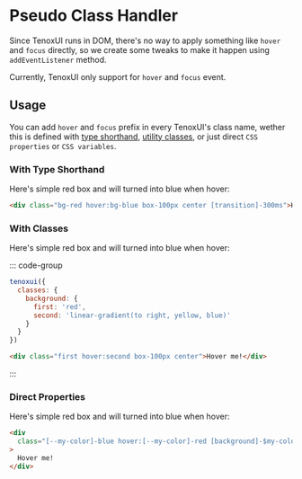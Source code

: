 # Pseudo Class Handler

Since TenoxUI runs in DOM, there's no way to apply something like `hover` and `focus` directly, so we create some tweaks to make it happen using `addEventListener` method.

Currently, TenoxUI only support for `hover` and `focus` event.

## Usage

You can add `hover` and `focus` prefix in every TenoxUI's class name, wether this is defined with [type shorthand](/docs/config/properties), [utility classes](/docs/config/classes), or just direct `CSS properties` or `CSS variables`.

### With Type Shorthand

Here's simple red box and will turned into blue when hover:

<TenoxUI code='<div class="bg-red hover:bg-blue box-100px center [transition]-300ms">Hover me!</div>'/>

```html
<div class="bg-red hover:bg-blue box-100px center [transition]-300ms">Hover me!</div>
```

### With Classes

Here's simple red box and will turned into blue when hover:

<TenoxUI code='<div class="first hover:second box-100px center">Hover me!</div>'/>

::: code-group

```js [classes.js]
tenoxui({
  classes: {
    background: {
      first: 'red',
      second: 'linear-gradient(to right, yellow, blue)'
    }
  }
})
```

```html [index.html]
<div class="first hover:second box-100px center">Hover me!</div>
```

:::

### Direct Properties

Here's simple red box and will turned into blue when hover:

<TenoxUI code='<div class="[--my-color]-blue hover:[--my-color]-red [background]-$my-color box-100px center [transition]-300ms">Hover me!</div>'/>

```html
<div
  class="[--my-color]-blue hover:[--my-color]-red [background]-$my-color box-100px center [transition]-300ms"
>
  Hover me!
</div>
```
